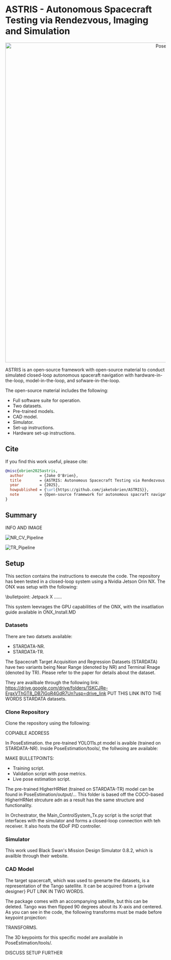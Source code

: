 # ASTRIS - Autonomous Spacecraft Testing via Rendezvous, Imaging and Simulation

<p align="center">
  <img src="https://github.com/user-attachments/assets/8045ff3e-6ddb-491d-91a2-d8c149116c19" width="1000" alt="Pose_Pred">
</p>

ASTRIS is an open-source framework with open-source material to conduct simulated closed-loop autonomous spaceraft navigation with hardware-in-the-loop, model-in-the-loop, and sofware-in-the-loop.

The open-source material includes the following:

- Full software suite for operation.
- Two datasets.
- Pre-trained models.
- CAD model.
- Simulator.
- Set-up instructions.
- Hardware set-up instructions.

## Cite

If you find this work useful, please cite:

```bibtex
@misc{obrien2025astris,
  author       = {Jake O'Brien},
  title        = {ASTRIS: Autonomous Spacecraft Testing via Rendezvous, Imaging and Simulation},
  year         = {2025},
  howpublished = {\url{https://github.com/jaketobrien/ASTRIS}},
  note         = {Open-source framework for autonomous spacraft navigation simulation}
}
```

## Summary

INFO AND IMAGE

![NR_CV_Pipeline](https://github.com/user-attachments/assets/4a08967b-0485-4ecb-b144-e5d68adc048f)


![TR_Pipeline](https://github.com/user-attachments/assets/a05b323b-ec30-46f5-a83e-fc31f56334ea)

## Setup

This section contains the instructions to execute the code. The repository has been tested in a closed-loop system using a Nvidia Jetson Orin NX. The ONX was setup with the following:

\bulletpoint: Jetpack X
......

This system leevrages the GPU capabilities of the ONX, with the insatllation guide available in ONX_Install.MD

### Datasets

There are two datsets available:

- STARDATA-NR.
- STARDATA-TR.

The Spacecraft Target Acquisition and Regression Datasets (STARDATA) have two variants being Near Range (denoted by NR) and Terminal Rnage (denoted by TR). Please refer to the paper for details about the dataset.

They are availbale through the following link: https://drive.google.com/drive/folders/1SKCJRe-ErgxVThGT8_DB7IGoR4GdR7Un?usp=drive_link     PUT THIS LINK INTO THE WORDS STARDATA datasets.

### Clone Repository

Clone the repository using the following:

COPIABLE ADDRESS

In PoseEstimation. the pre-trained YOLO11s.pt model is avaible (trained on STARDATA-NR). Inside PoseEstimation/tools/, the follwoing are available:

MAKE BULLETPOINTS:
- Training script.
- Validation script with pose metrics.
- Live pose estimation script.

The pre-trained HigherHRNet (trained on STARDATA-TR) model can be found in PoseEstimation/output/... This folder is based off the COCO-based HigherHRNet strcuture adn as a result has the same structure and functionality.

In Orchestrator, the Main_ControlSystem_Tx.py script is the script that interfaces with the simulator and forms a closed-loop connection with teh receiver. It also hosts the 6DoF PID controller.

### Simulator

This work used Black Swan's Mission Design Simulator 0.8.2, which is availble through their website.

### CAD Model

The target spacercaft, which was used to geenarte the datasets, is a representation of the Tango satellite. It can be acquired from a {private designer} PUT LINK IN TWO WORDS.

The package comes with an accompanying satellite, but this can be deleted. Tango was then flipped 90 degrees about its X-axis and centered. As you can see in the code, the following transforms must be made before keypoint projection:

TRANSFORMS.

The 3D keypoints for this specific model are available in PoseEstimation/tools/.

DISCUSS SETUP FURTHER
